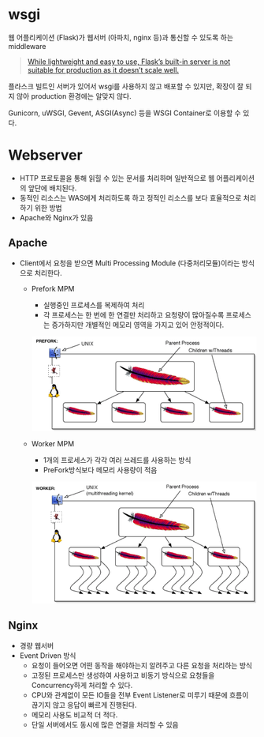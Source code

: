 # wsgi

웹 어플리케이션 (Flask)가 웹서버 (아파치, nginx 등)과 통신할 수 있도록 하는 middleware

> [While lightweight and easy to use, Flask’s built-in server is not suitable for production as it doesn’t scale well.](https://flask.palletsprojects.com/en/1.1.x/deploying/)

플라스크 빌트인 서버가 있어서 wsgi를 사용하지 않고 배포할 수 있지만, 확장이 잘 되지 않아 production 환경에는 알맞지 않다.

Gunicorn, uWSGI, Gevent, ASGI(Async) 등을 WSGI Container로 이용할 수 있다.

# Webserver

- HTTP 프로토콜을 통해 읽힐 수 있는 문서를 처리하며 일반적으로 웹 어플리케이션의 앞단에 배치된다.
- 동적인 리소스는 WAS에게 처리하도록 하고 정적인 리소스를 보다 효율적으로 처리하기 위한 방법
- Apache와 Nginx가 있음

## Apache

- Client에서 요청을 받으면 Multi Processing Module (다중처리모듈)이라는 방식으로 처리한다.
    - Prefork MPM
        - 실행중인 프로세스를 복제하여 처리
        - 각 프로세스는 한 번에 한 연결만 처리하고 요청량이 많아질수록 프로세스는 증가하지만 개별적인 메모리 영역을 가지고 있어 안정적이다.

        ![apache_prefork_mpm.png](static/apache_prefork_mpm.png)

    - Worker MPM
        - 1개의 프로세스가 각각 여러 쓰레드를 사용하는 방식
        - PreFork방식보다 메모리 사용량이 적음

        ![apache_worker_mpm.png](static/apache_worker_mpm.png)

## Nginx

- 경량 웹서버
- Event Driven 방식
    - 요청이 들어오면 어떤 동작을 해야하는지 알려주고 다른 요청을 처리하는 방식
    - 고정된 프로세스만 생성하여 사용하고 비동기 방식으로 요청들을 Concurrency하게 처리할 수 있다.
    - CPU와 관계없이 모든 IO들을 전부 Event Listener로 미루기 때문에 흐름이 끊기지 않고 응답이 빠르게 진행된다.
    - 메모리 사용도 비교적 더 적다.
    - 단일 서버에서도 동시에 많은 연결을 처리할 수 있음